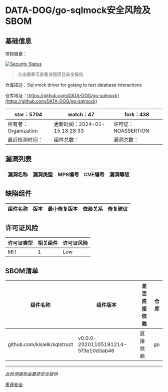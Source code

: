 # DATA-DOG/go-sqlmock安全风险及SBOM

## 基础信息

项目徽章：

[![Security Status](https://www.murphysec.com/platform3/v31/badge/1757469543423672320.svg)](https://www.murphysec.com/console/report/1714710348853723136/1757469543423672320)

> 点击徽章可查看详细项目安全报告

仓库描述：Sql mock driver for golang to test database interactions

仓库地址：[https://github.com/DATA-DOG/go-sqlmock](https://github.com/DATA-DOG/go-sqlmock)

| star：5704 | watch：47 | fork：438 |
| ----------- | -------------- | ------------ |
| 所有者：Organization | 更新时间：2024-01-15 18:28:33 | 许可证：NOASSERTION |
| 最近检测时间： | 组件总数： | 漏洞总数： |




## 漏洞列表

| 漏洞名称 | 漏洞类型 | MPS编号 | CVE编号 | 漏洞等级 |
| ------- | ------ | ------- | ------ | ----- |





## 缺陷组件

| 组件名称 | 版本 | 最小修复版本 | 依赖关系 | 修复建议 |
| -------- | ---- | ------------ | -------- | -------- |





## 许可证风险

| 许可证类型 | 相关组件 | 许可证风险 |
| ---------- | -------- | ---------- |
|MIT|1|Low|




## SBOM清单

| 组件名称 | 组件版本 | 是否直接依赖 | 仓库 |
| -------- | -------- | ------------ | ---- |
|github.com/kisielk/sqlstruct|v0.0.0-20201105191214-5f3e10d3ab46|直接依赖|go|


------

*此检测报告由墨菲安全提供*

[墨菲安全](www.murphysec.com)